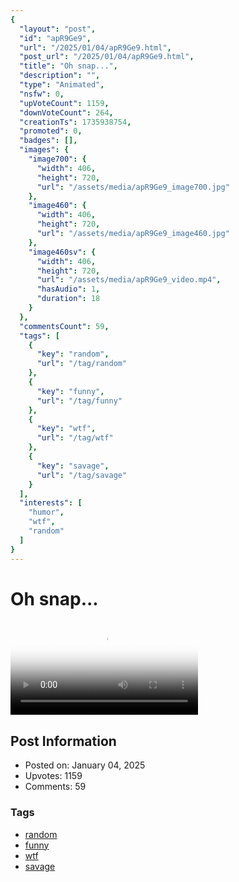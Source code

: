 ```yaml
---
{
  "layout": "post",
  "id": "apR9Ge9",
  "url": "/2025/01/04/apR9Ge9.html",
  "post_url": "/2025/01/04/apR9Ge9.html",
  "title": "Oh snap...",
  "description": "",
  "type": "Animated",
  "nsfw": 0,
  "upVoteCount": 1159,
  "downVoteCount": 264,
  "creationTs": 1735938754,
  "promoted": 0,
  "badges": [],
  "images": {
    "image700": {
      "width": 406,
      "height": 720,
      "url": "/assets/media/apR9Ge9_image700.jpg"
    },
    "image460": {
      "width": 406,
      "height": 720,
      "url": "/assets/media/apR9Ge9_image460.jpg"
    },
    "image460sv": {
      "width": 406,
      "height": 720,
      "url": "/assets/media/apR9Ge9_video.mp4",
      "hasAudio": 1,
      "duration": 18
    }
  },
  "commentsCount": 59,
  "tags": [
    {
      "key": "random",
      "url": "/tag/random"
    },
    {
      "key": "funny",
      "url": "/tag/funny"
    },
    {
      "key": "wtf",
      "url": "/tag/wtf"
    },
    {
      "key": "savage",
      "url": "/tag/savage"
    }
  ],
  "interests": [
    "humor",
    "wtf",
    "random"
  ]
}
---
```


# Oh snap...

<video controls playsinline loop poster="/assets/media/apR9Ge9_image460.jpg">
  <source src="/assets/media/apR9Ge9_video.mp4" type="video/mp4">
  Your browser does not support the video tag.
</video>

## Post Information

- Posted on: January 04, 2025
- Upvotes: 1159
- Comments: 59

### Tags

- [random](/tag/random)
- [funny](/tag/funny)
- [wtf](/tag/wtf)
- [savage](/tag/savage)
